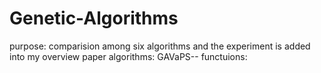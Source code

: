 # Genetic-Algorithms
purpose: comparision among six algorithms and the experiment is added into my overview paper
algorithms: GAVaPS--
functuions:
